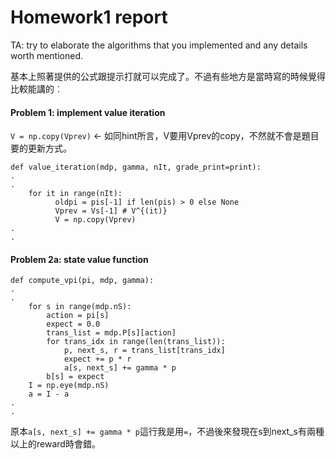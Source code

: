 # Homework1 report

TA: try to elaborate the algorithms that you implemented and any details worth mentioned.

基本上照著提供的公式跟提示打就可以完成了。不過有些地方是當時寫的時候覺得比較能講的︰

#### Problem 1: implement value iteration
```V = np.copy(Vprev)``` <- 如同hint所言，V要用Vprev的copy，不然就不會是題目要的更新方式。
```
def value_iteration(mdp, gamma, nIt, grade_print=print):
.
.
    for it in range(nIt):
          oldpi = pis[-1] if len(pis) > 0 else None
          Vprev = Vs[-1] # V^{(it)}
          V = np.copy(Vprev)
.
.
```
#### Problem 2a: state value function
```
def compute_vpi(pi, mdp, gamma):
.
.
    for s in range(mdp.nS):
        action = pi[s] 
        expect = 0.0
        trans_list = mdp.P[s][action]
        for trans_idx in range(len(trans_list)):
            p, next_s, r = trans_list[trans_idx]
            expect += p * r
            a[s, next_s] += gamma * p 
        b[s] = expect
    I = np.eye(mdp.nS)
    a = I - a
.
.
```
原本```a[s, next_s] += gamma * p```這行我是用```=```，不過後來發現在s到next_s有兩種以上的reward時會錯。
